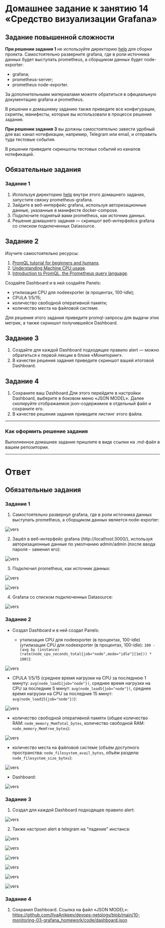 # Домашнее задание к занятию 14 «Средство визуализации Grafana»

## Задание повышенной сложности

**При решении задания 1** не используйте директорию [help](./help) для сборки проекта. Самостоятельно разверните grafana, где в роли источника данных будет выступать prometheus, а сборщиком данных будет node-exporter:

- grafana;
- prometheus-server;
- prometheus node-exporter.

За дополнительными материалами можете обратиться в официальную документацию grafana и prometheus.

В решении к домашнему заданию также приведите все конфигурации, скрипты, манифесты, которые вы 
использовали в процессе решения задания.

**При решении задания 3** вы должны самостоятельно завести удобный для вас канал нотификации, например, Telegram или email, и отправить туда тестовые события.

В решении приведите скриншоты тестовых событий из каналов нотификаций.

## Обязательные задания

### Задание 1

1. Используя директорию [help](./help) внутри этого домашнего задания, запустите связку prometheus-grafana.
1. Зайдите в веб-интерфейс grafana, используя авторизационные данные, указанные в манифесте docker-compose.
1. Подключите поднятый вами prometheus, как источник данных.
1. Решение домашнего задания — скриншот веб-интерфейса grafana со списком подключенных Datasource.

## Задание 2

Изучите самостоятельно ресурсы:

1. [PromQL tutorial for beginners and humans](https://valyala.medium.com/promql-tutorial-for-beginners-9ab455142085).
1. [Understanding Machine CPU usage](https://www.robustperception.io/understanding-machine-cpu-usage).
1. [Introduction to PromQL, the Prometheus query language](https://grafana.com/blog/2020/02/04/introduction-to-promql-the-prometheus-query-language/).

Создайте Dashboard и в ней создайте Panels:

- утилизация CPU для nodeexporter (в процентах, 100-idle);
- CPULA 1/5/15;
- количество свободной оперативной памяти;
- количество места на файловой системе.

Для решения этого задания приведите promql-запросы для выдачи этих метрик, а также скриншот получившейся Dashboard.

## Задание 3

1. Создайте для каждой Dashboard подходящее правило alert — можно обратиться к первой лекции в блоке «Мониторинг».
1. В качестве решения задания приведите скриншот вашей итоговой Dashboard.

## Задание 4

1. Сохраните ваш Dashboard.Для этого перейдите в настройки Dashboard, выберите в боковом меню «JSON MODEL». Далее скопируйте отображаемое json-содержимое в отдельный файл и сохраните его.
1. В качестве решения задания приведите листинг этого файла.

---

### Как оформить решение задания

Выполненное домашнее задание пришлите в виде ссылки на .md-файл в вашем репозитории.

---

# Ответ

## Обязательные задания

### Задание 1

1. Самостоятельно развернул grafana, где в роли источника данных выступать prometheus, а сборщиком данных является node-exporter:

![vers](img/1_1_runing_stack.png)

2. Зашёл в веб-интерфейс grafana (http://localhost:3000/), используя авторизационные данные по умолчанию admin/admin (после ввода пароля - заменил его):

![vers](img/2_1_grafana_run.png)

3. Подключил prometheus, как источник данных:

![vers](img/3_1_add_url_prometheus.png)

![vers](img/3_2_prometheus_save.png)

4. Grafana со списком подключенных Datasource:

![vers](img/4_1_data_sources.png)

### Задание 2

- Создал Dashboard и в ней создал Panels:

  - утилизация CPU для nodeexporter (в процентах, 100-idle) (утилизация CPU для nodeexporter (в процентах, 100-idle): `100 - (avg by (instance) (rate(node_cpu_seconds_total{job="node",mode="idle"}[1m])) * 100)`):

![vers](img/5_1_cpu_idle_100.png)

  - CPULA 1/5/15 (среднее время нагрузки на CPU за последнюю 1 минуту: `avg(node_load1{job="node"})`, среднее время нагрузки на CPU за последние 5 минут: `avg(node_load5{job="node"})`, среднее время нагрузки на CPU за последние 15 минут: `avg(node_load15{job="node"})`):

![vers](img/6_1_cpula_1_5_15.png)

  - количество свободной оперативной памяти (общее количество RAM: `node_memory_MemTotal_bytes`, количество свободной RAM: `node_memory_MemFree_bytes`):

![vers](img/7_1_ram_free.png)

  - количество места на файловой системе (объём доступного пространства: `node_filesystem_avail_bytes`, объём раздела: `node_filesystem_size_bytes`):

![vers](img/8_1_fs.png)

- Dashboard:

![vers](img/9_1_dashboard.png)

### Задание 3

1. Создал для каждой Dashboard подходящее правило alert:

![vers](img/10_1_dashboards_alerts.png)

2. Также настроил alert в telegram на "падение" инстанса:

![vers](img/11_1_prom_alerts.png)

![vers](img/12_1_telegram_ins_down.png)

![vers](img/13_1_dcyml.png)

![vers](img/14_1_promyml.png)

![vers](img/15_1_alertsrule.png)

![vers](img/16_1_confyml.png)

### Задание 4

1. Сохранил Dashboard. Ссылка на файл «JSON MODEL»: https://github.com/IlyaAnikeev/devops-netology/blob/main/10-monitoring-03-grafana_homework/code/dashboard.json
